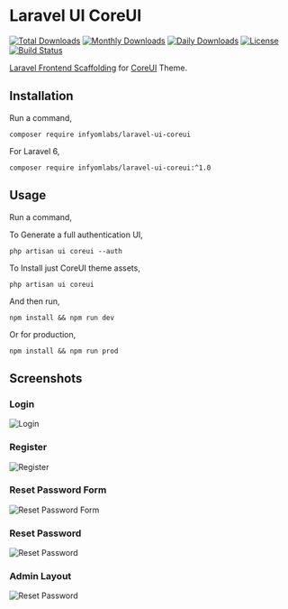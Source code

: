 # Laravel UI CoreUI

[![Total Downloads](https://poser.pugx.org/infyomlabs/laravel-ui-coreui/downloads)](https://packagist.org/packages/infyomlabs/laravel-ui-coreui)
[![Monthly Downloads](https://poser.pugx.org/infyomlabs/laravel-genui-coreuierator/d/monthly)](https://packagist.org/packages/infyomlabs/laravel-ui-coreui)
[![Daily Downloads](https://poser.pugx.org/infyomlabs/laravel-ui-coreui/d/daily)](https://packagist.org/packages/infyomlabs/laravel-ui-coreui)
[![License](https://poser.pugx.org/infyomlabs/laravel-ui-coreui/license)](https://packagist.org/packages/infyomlabs/laravel-ui-coreui)
[![Build Status](https://travis-ci.org/InfyOmLabs/laravel-ui-coreui.svg?branch=test-cases)](https://travis-ci.org/InfyOmLabs/laravel-ui-coreui)

[Laravel Frontend Scaffolding](https://laravel.com/docs/7.x/frontend) for [CoreUI](https://coreui.io/) Theme.

## Installation

Run a command,

`composer require infyomlabs/laravel-ui-coreui`

For Laravel 6,

`composer require infyomlabs/laravel-ui-coreui:^1.0`

## Usage

Run a command,

To Generate a full authentication UI,

`php artisan ui coreui --auth`

To Install just CoreUI theme assets,

`php artisan ui coreui`

And then run,

`npm install && npm run dev`

Or for production,

`npm install && npm run prod`

## Screenshots

### Login

![Login](https://raw.github.com/InfyOmLabs/laravel-ui-coreui/master/screenshots/Login.png)

### Register

![Register](https://raw.github.com/InfyOmLabs/laravel-ui-coreui/master/screenshots/Register.png)

### Reset Password Form

![Reset Password Form](https://raw.github.com/InfyOmLabs/laravel-ui-coreui/master/screenshots/Reset-Password-Form.png)

### Reset Password

![Reset Password](https://raw.github.com/InfyOmLabs/laravel-ui-coreui/master/screenshots/Reset-Password.png)

### Admin Layout

![Reset Password](https://raw.github.com/InfyOmLabs/laravel-ui-coreui/master/screenshots/Admin-Layout.png)
